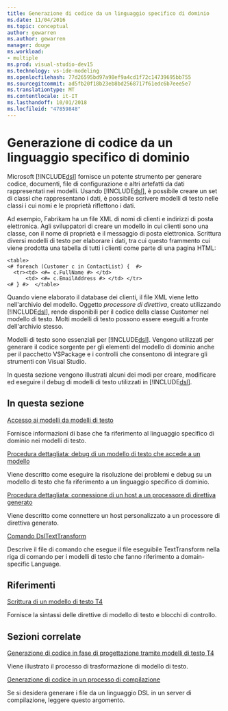 ```yaml
---
title: Generazione di codice da un linguaggio specifico di dominio
ms.date: 11/04/2016
ms.topic: conceptual
author: gewarren
ms.author: gewarren
manager: douge
ms.workload:
- multiple
ms.prod: visual-studio-dev15
ms.technology: vs-ide-modeling
ms.openlocfilehash: 77d26595bd97a98ef9a4cd1f72c14739695bb755
ms.sourcegitcommit: ad5fb20f18b23eb8bd2568717f61edc6b7eee5e7
ms.translationtype: MT
ms.contentlocale: it-IT
ms.lasthandoff: 10/01/2018
ms.locfileid: "47859848"
---
```

# <a name="generating-code-from-a-domain-specific-language"></a>Generazione di codice da un linguaggio specifico di dominio
Microsoft [!INCLUDE[dsl](../modeling/includes/dsl_md.md)] fornisce un potente strumento per generare codice, documenti, file di configurazione e altri artefatti da dati rappresentati nei modelli. Usando [!INCLUDE[dsl](../modeling/includes/dsl_md.md)], è possibile creare un set di classi che rappresentano i dati, è possibile scrivere modelli di testo nelle classi i cui nomi e le proprietà riflettono i dati.

 Ad esempio, Fabrikam ha un file XML di nomi di clienti e indirizzi di posta elettronica. Agli sviluppatori di creare un modello in cui clienti sono una classe, con il nome di proprietà e il messaggio di posta elettronica. Scrittura diversi modelli di testo per elaborare i dati, tra cui questo frammento cui viene prodotta una tabella di tutti i clienti come parte di una pagina HTML:

```
<table>
<# foreach (Customer c in ContactList) {  #>
  <tr><td> <#= c.FullName #> </td>
      <td> <#= c.EmailAddress #> </td> </tr>
<# } #>  </table>
```

 Quando viene elaborato il database dei clienti, il file XML viene letto nell'archivio del modello. Oggetto *processore di direttiva*, creato utilizzando [!INCLUDE[dsl](../modeling/includes/dsl_md.md)], rende disponibili per il codice della classe Customer nel modello di testo. Molti modelli di testo possono essere eseguiti a fronte dell'archivio stesso.

 Modelli di testo sono essenziali per [!INCLUDE[dsl](../modeling/includes/dsl_md.md)]. Vengono utilizzati per generare il codice sorgente per gli elementi del modello di dominio anche per il pacchetto VSPackage e i controlli che consentono di integrare gli strumenti con Visual Studio.

 In questa sezione vengono illustrati alcuni dei modi per creare, modificare ed eseguire il debug di modelli di testo utilizzati in [!INCLUDE[dsl](../modeling/includes/dsl_md.md)].

## <a name="in-this-section"></a>In questa sezione
 [Accesso ai modelli da modelli di testo](../modeling/accessing-models-from-text-templates.md)

 Fornisce informazioni di base che fa riferimento al linguaggio specifico di dominio nei modelli di testo.

 [Procedura dettagliata: debug di un modello di testo che accede a un modello](../modeling/walkthrough-debugging-a-text-template-that-accesses-a-model.md)

 Viene descritto come eseguire la risoluzione dei problemi e debug su un modello di testo che fa riferimento a un linguaggio specifico di dominio.

 [Procedura dettagliata: connessione di un host a un processore di direttiva generato](../modeling/walkthrough-connecting-a-host-to-a-generated-directive-processor.md)

 Viene descritto come connettere un host personalizzato a un processore di direttiva generato.

 [Comando DslTextTransform](../modeling/the-dsltexttransform-command.md)

 Descrive il file di comando che esegue il file eseguibile TextTransform nella riga di comando per i modelli di testo che fanno riferimento a domain-specific Language.

## <a name="reference"></a>Riferimenti
 [Scrittura di un modello di testo T4](../modeling/writing-a-t4-text-template.md)

 Fornisce la sintassi delle direttive di modello di testo e blocchi di controllo.

## <a name="related-sections"></a>Sezioni correlate
 [Generazione di codice in fase di progettazione tramite modelli di testo T4](../modeling/design-time-code-generation-by-using-t4-text-templates.md)

 Viene illustrato il processo di trasformazione di modello di testo.

 [Generazione di codice in un processo di compilazione](../modeling/code-generation-in-a-build-process.md)

 Se si desidera generare i file da un linguaggio DSL in un server di compilazione, leggere questo argomento.